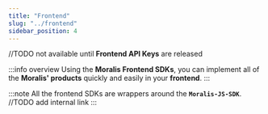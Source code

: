 ```yaml
---
title: "Frontend"
slug: "../frontend"
sidebar_position: 4
---
```


//TODO not available until **Frontend API Keys** are released

:::info overview
Using the **Moralis Frontend SDKs**, you can implement all of the **Moralis' products** quickly and easily in your **frontend**.
:::

:::note
All the frontend SDKs are wrappers around the **`Moralis-JS-SDK`**. //TODO add internal link
:::

